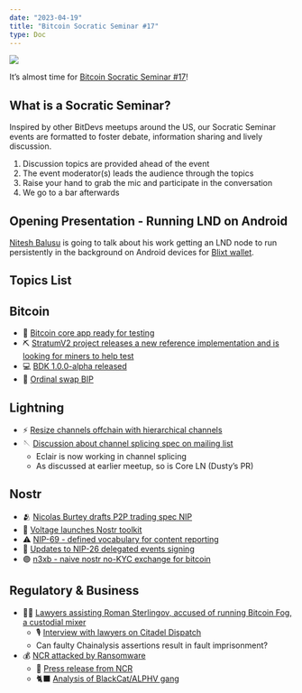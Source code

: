 ```yaml
---
date: "2023-04-19"
title: "Bitcoin Socratic Seminar #17"
type: Doc
---
```


![](https://atlantabitdevs.org/content/uploads/2023/04/ATLBitDevs_2023-04-26_socratic-1568x882.jpg)

It’s almost time for [Bitcoin Socratic Seminar
#17](https://www.meetup.com/atlantabitdevs/events/292584775/)!

## What is a Socratic Seminar?

Inspired by other BitDevs meetups around the US, our Socratic Seminar events
are formatted to foster debate, information sharing and lively discussion.

  1. Discussion topics are provided ahead of the event
  2. The event moderator(s) leads the audience through the topics
  3. Raise your hand to grab the mic and participate in the conversation
  4. We go to a bar afterwards

## Opening Presentation - Running LND on Android

[Nitesh
Balusu](https://snort.social/p/npub1qgwhaaa2lsp54rl0hfx7qa3z678ax6wlre0em475rhpvl7n54cpqgg7y7n)
is going to talk about his work getting an LND node to run persistently in the
background on Android devices for [Blixt
wallet](https://blixtwallet.github.io/).

## Topics List

## Bitcoin

  * 📱 [Bitcoin core app ready for testing](https://bitcoincore.app/)
  * ⛏️ [StratumV2 project releases a new reference implementation and is looking for miners to help test](https://twitter.com/StratumV2/status/1646542195233640454)
  * 💻 [BDK 1.0.0-alpha released](https://github.com/bitcoindevkit/bdk/releases/tag/v1.0.0-alpha.0)
  * 💎 [Ordinal swap BIP](https://lists.linuxfoundation.org/pipermail/bitcoin-dev/2023-March/021521.html)

## Lightning

  * ⚡️ [Resize channels offchain with hierarchical channels](https://lists.linuxfoundation.org/pipermail/lightning-dev/2023-March/003886.html)
  * 🪡 [Discussion about channel splicing spec on mailing list](https://lists.linuxfoundation.org/pipermail/lightning-dev/2023-March/003895.html)
    * Eclair is now working in channel splicing
    * As discussed at earlier meetup, so is Core LN (Dusty’s PR)

## Nostr

  * 🫂 [Nicolas Burtey drafts P2P trading spec NIP](https://github.com/nostr-protocol/nips/pull/405)
  * 🔋 [Voltage launches Nostr toolkit](https://twitter.com/voltage_cloud/status/1646545761461497861)
  * ⚠️ [NIP-69 - defined vocabulary for content reporting](https://github.com/nostr-protocol/nips/pull/457/files)
  * 🔑 [Updates to NIP-26 delegated events signing](https://github.com/nostr-protocol/nips/pull/455)
  * 🟣 [n3xb - naive nostr no-KYC exchange for bitcoin](https://github.com/nobu-maeda/n3xb)

## Regulatory & Business

  * 👨‍⚖️ [Lawyers assisting Roman Sterlingov, accused of running Bitcoin Fog, a custodial mixer](https://www.torekeland.com/roman-sterlingov/)
    * 🎙️ [Interview with lawyers on Citadel Dispatch](https://www.podpage.com/citadeldispatch/cd100-the-disturbing-chainalysis-led-prosecution-of-roman-sterlingov-with-mike-hassard-and-tor-ekeland/)
    * Can faulty Chainalysis assertions result in fault imprisonment?
  * 💰 [NCR attacked by Ransomware](https://www.bleepingcomputer.com/news/security/ncr-suffers-aloha-pos-outage-after-blackcat-ransomware-attack/)
    * 📃 [Press release from NCR](https://www.businesswire.com/news/home/20230417005506/en/NCR-Reports-Cybersecurity-Incident)
    * 🐈‍⬛ [Analysis of BlackCat/ALPHV gang](https://www.varonis.com/blog/blackcat-ransomware)